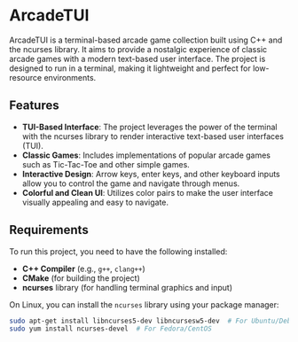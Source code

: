 # ArcadeTUI

ArcadeTUI is a terminal-based arcade game collection built using C++ and the ncurses library. It aims to provide a nostalgic experience of classic arcade games with a modern text-based user interface. The project is designed to run in a terminal, making it lightweight and perfect for low-resource environments.

## Features

- **TUI-Based Interface**: The project leverages the power of the terminal with the ncurses library to render interactive text-based user interfaces (TUI).
- **Classic Games**: Includes implementations of popular arcade games such as Tic-Tac-Toe and other simple games.
- **Interactive Design**: Arrow keys, enter keys, and other keyboard inputs allow you to control the game and navigate through menus.
- **Colorful and Clean UI**: Utilizes color pairs to make the user interface visually appealing and easy to navigate.

## Requirements

To run this project, you need to have the following installed:

- **C++ Compiler** (e.g., `g++`, `clang++`)
- **CMake** (for building the project)
- **ncurses** library (for handling terminal graphics and input)

On Linux, you can install the `ncurses` library using your package manager:

```bash
sudo apt-get install libncurses5-dev libncursesw5-dev  # For Ubuntu/Debian
sudo yum install ncurses-devel  # For Fedora/CentOS

